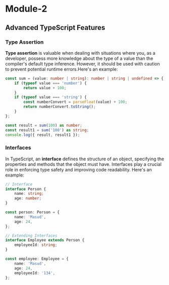 # Module-2

## Advanced TypeScript Features

### Type Assertion

**Type assertion** is valuable when dealing with situations where you, as a developer, possess more knowledge about the type of a value than the compiler's default type inference. However, it should be used with caution to prevent potential runtime errors.Here's an example:

```typescript
const sum = (value: number | string): number | string | undefined => {
    if (typeof value === 'number') {
        return value + 100;
    }
    if (typeof value === 'string') {
        const numberConvert = parseFloat(value) + 100;
        return numberConvert.toString();
    }
};

const result = sum(100) as number;
const result1 = sum('100') as string;
console.log({ result, result1 });
```

### Interfaces

In TypeScript, an **interface** defines the structure of an object, specifying the properties and methods that the object must have. Interfaces play a crucial role in enforcing type safety and improving code readability. Here's an example:

```typescript
// Interface
interface Person {
    name: string;
    age: number;
}

const person: Person = {
    name: 'Masud',
    age: 24,
};

// Extending Interfaces
interface Employee extends Person {
    employeeId: string;
}

const employee: Employee = {
    name: 'Masud',
    age: 24,
    employeeId: '134',
};
```
